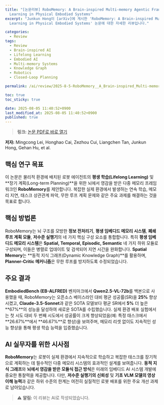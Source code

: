 ```yaml
---
title: "[논문리뷰] RoboMemory: A Brain-inspired Multi-memory Agentic Framework for Lifelong
  Learning in Physical Embodied Systems"
excerpt: "Junkun Hong이 [arXiv]에 게시한 'RoboMemory: A Brain-inspired Multi-memory Agentic Framework for Lifelong
  Learning in Physical Embodied Systems' 논문에 대한 자세한 리뷰입니다."

categories:
  - Review
tags:
  - Review
  - Brain-inspired AI
  - Lifelong Learning
  - Embodied AI
  - Multi-memory Systems
  - Knowledge Graph
  - Robotics
  - Closed-Loop Planning

permalink: /ai/review/2025-8-5-RoboMemory__A_Brain-inspired_Multi-memory_Agentic_Framework_for_Lifelong __Learning_in_Physical_Embodied_Systems/

toc: true
toc_sticky: true

date: 2025-08-05 11:40:52+0900
last_modified_at: 2025-08-05 11:40:52+0900
published: true
---
```

> **링크:** [논문 PDF로 바로 열기](https://arxiv.org/abs/2508.01415)

**저자:** Mingcong Lei, Honghao Cai, Zezhou Cui, Liangchen Tan, Junkun Hong, Gehan Hu, et al.



## 핵심 연구 목표
이 논문은 물리적 환경에 배치된 로봇 에이전트의 **평생 학습(Lifelong Learning)** 및 **장기 계획(Long-term Planning)**을 위한 뇌에서 영감을 받은 다중 메모리 프레임워크인 **RoboMemory**를 제안합니다. 복잡한 실제 환경에서 발생하는 연속 학습, 메모리 지연, 태스크 상관관계 파악, 무한 루프 계획 문제와 같은 주요 과제를 해결하는 것을 목표로 합니다.

## 핵심 방법론
RoboMemory는 뇌 구조를 모방한 **정보 전처리기**, **평생 임베디드 메모리 시스템**, **폐쇄 루프 계획 모듈**, **저수준 실행기**의 네 가지 핵심 구성 요소를 통합합니다. 특히 **평생 임베디드 메모리 시스템**은 **Spatial, Temporal, Episodic, Semantic** 네 가지 하위 모듈로 구성되며, 이들은 병렬로 업데이트 및 검색되어 지연 시간을 완화합니다. **Spatial Memory**는 **동적 지식 그래프(Dynamic Knowledge Graph)**를 활용하며, **Planner-Critic 메커니즘**은 무한 루프를 방지하도록 수정되었습니다.

## 주요 결과
**EmbodiedBench (EB-ALFRED)** 벤치마크에서 **Qwen2.5-VL-72b**를 백본으로 사용했을 때, RoboMemory는 오픈소스 베이스라인 대비 평균 성공률(SR)을 **25%** 향상시켰고, **Claude-3.5-Sonnet**과 같은 SOTA 모델보다 평균 SR에서 **5%** 더 높은 **67%**의 성능을 달성하여 새로운 SOTA를 수립했습니다. 실제 환경 배포 실험에서는 첫 시도 대비 두 번째 시도에서 성공률이 크게 향상되었음(예: 특정 태스크에서 **26.67%**에서 **46.67%**로 향상)을 보여주며, 메모리 리셋 없이도 지속적인 성능 향상을 통해 평생 학습 능력을 입증했습니다.

## AI 실무자를 위한 시사점
**RoboMemory**는 로봇이 실제 환경에서 지속적으로 학습하고 복잡한 태스크를 장기적으로 계획하는 데 필수적인 다중 메모리 시스템의 효과적인 설계를 보여줍니다. **동적 지식 그래프**와 **뇌에서 영감을 받은 모듈식 접근 방식**은 미래의 임베디드 AI 시스템 개발에 중요한 통찰력을 제공합니다. 다만, **저수준 실행기의 신뢰성** 및 **기초 VLM 모델의 영상 이해 능력**과 같은 하위 수준의 한계는 여전히 실질적인 로봇 배포를 위한 주요 개선 과제로 남아있습니다.

> ⚠️ **알림:** 이 리뷰는 AI로 작성되었습니다.